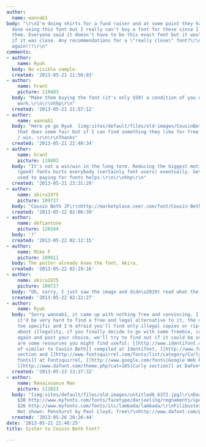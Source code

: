 ```yaml
---
author:
  name: wannab1
body: "\r\nI'm doing shirts for a fund raiser and at some point they had some shirts
  done using this font but I really can't buy a font for these since I'm donating
  them. Everyone said it doesn't have to be this exact font but it would be great
  if it was close. Any recommendations for a \"really close\" font?\r\n\r\nThanks
  again!!!\r\n"
comments:
- author:
    name: Ryuk
  body: No visible sample.
  created: '2013-05-21 21:56:03'
- author:
    name: hrant
    picture: 110403
  body: "Make them buying the font (it's only $50) a condition of you doing the free
    work.\r\n\r\nhhp\r\n"
  created: '2013-05-21 21:57:12'
- author:
    name: wannab1
  body: "Here ye go Ryuk  [img:sites/default/files/old-images/CousinBeth_6469.gif]\r\n\r\nhrant,
    that does seem fair but if I can find something they like for free it's a win
    / win. \r\n\r\nThanks"
  created: '2013-05-21 22:40:34'
- author:
    name: hrant
    picture: 110403
  body: "It's not a win/win in the long term. Reducing the biggest motivation to make
    (good) fonts hurts everybody (certainly font users) eventually. Getting people
    used to paying for fonts helps.\r\n\r\nhhp\r\n"
  created: '2013-05-21 23:31:29'
- author:
    name: akira1975
    picture: 109727
  body: "Cousin Beth JF\r\nhttp://marketplace.veer.com/font/Cousin-Beth-JBT0001010\r\n"
  created: '2013-05-22 02:06:39'
- author:
    name: defiantone
    picture: 126244
  body: '?'
  created: '2013-05-22 02:12:15'
- author:
    name: Mike F
    picture: 109911
  body: The poster already knew the font, Akira.
  created: '2013-05-22 02:19:16'
- author:
    name: akira1975
    picture: 109727
  body: "Oh, sorry, I just saw the image and didn\u2019t read what the poster wrote."
  created: '2013-05-22 02:22:27'
- author:
    name: Ryuk
  body: "Sorry wannab1, it came up with nothing free and convincing. I'm also convinced
    it'd be very hard to find a free and legal alternative to it, the design is really
    too specific and I'm afraid you'll find only illegal copies or rip-offs. Talking
    about illegality, if you finally decide to go with some freebie, come back here
    again and post your choice, we'll try to find out if it could be used safely.\r\nHere
    are some resources you might find useful: [[http://www.identifont.com/find?similar=Cousin+Beth|list
    of similar to Cousin Beth]] compiled at Identifont, [[http://www.fontsquirrel.com/fonts/list/category/Decorative|Decorative]]
    section and [[http://www.fontsquirrel.com/fonts/list/category/Curly|Curly tagged
    fonts]] at Fontsquirrel, [[http://www.google.com/fonts|Google Web Fonts]] directory,
    [[http://www.dafont.com/theme.php?cat=105|Curly section]] at DaFont"
  created: '2013-05-23 13:27:32'
- author:
    name: Renaissance Man
    picture: 112023
  body: "[img:sites/default/files/old-images/untitled6_6372.jpg]\r\nDarjeelingRegnaments
    $30 http://www.myfonts.com/fonts/facetype/darjeeling/regnaments/specs.html\r\nLambada
    $26 http://www.myfonts.com/fonts/itc/lambada/lambada/\r\nFilibusterNF $18 http://www.myfonts.com/fonts/nicksfonts/filibuster-nf/regular/specs.html\r\n\r\nEdit:
    Not shown: Penshurst by Paul Lloyd; free\r\nhttp://www.dafont.com/penshurst.font"
  created: '2013-05-26 20:26:44'
date: '2013-05-21 21:46:25'
title: Sister to Cousin Beth Font?

---
```

